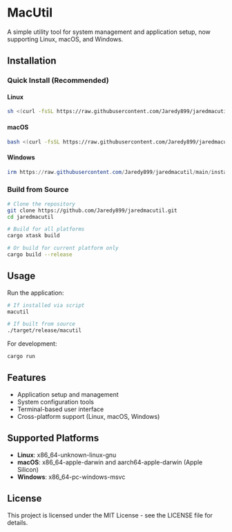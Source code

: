 # MacUtil

A simple utility tool for system management and application setup, now supporting Linux, macOS, and Windows.

## Installation

### Quick Install (Recommended)

#### Linux
```bash
sh <(curl -fsSL https://raw.githubusercontent.com/Jaredy899/jaredmacutil/main/install-linux.sh)
```

#### macOS
```bash
bash <(curl -fsSL https://raw.githubusercontent.com/Jaredy899/jaredmacutil/main/install-macos.sh)
```

#### Windows
```powershell
irm https://raw.githubusercontent.com/Jaredy899/jaredmacutil/main/install-windows.ps1 | iex
```

### Build from Source

```bash
# Clone the repository
git clone https://github.com/Jaredy899/jaredmacutil.git
cd jaredmacutil

# Build for all platforms
cargo xtask build

# Or build for current platform only
cargo build --release
```

## Usage

Run the application:

```bash
# If installed via script
macutil

# If built from source
./target/release/macutil
```

For development:

```bash
cargo run
```

## Features

- Application setup and management
- System configuration tools
- Terminal-based user interface
- Cross-platform support (Linux, macOS, Windows)

## Supported Platforms

- **Linux**: x86_64-unknown-linux-gnu
- **macOS**: x86_64-apple-darwin and aarch64-apple-darwin (Apple Silicon)
- **Windows**: x86_64-pc-windows-msvc

## License

This project is licensed under the MIT License - see the LICENSE file for details.
